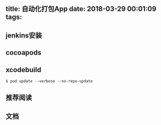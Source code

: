 title: 自动化打包App
date: 2018-03-29 00:01:09
tags:
---

## jenkins安装 ##

## cocoapods ##

## xcodebuild ##

```
$ pod update --verbose --no-repo-update
```

## 推荐阅读 ##

## 文档 ##
